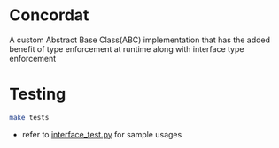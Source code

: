 # Concordat
A custom Abstract Base Class(ABC) implementation that has the added benefit of type enforcement at runtime along with interface type enforcement 


# Testing
```sh
make tests
```

- refer to [interface_test.py](./concordat/interface_test.py) for sample usages